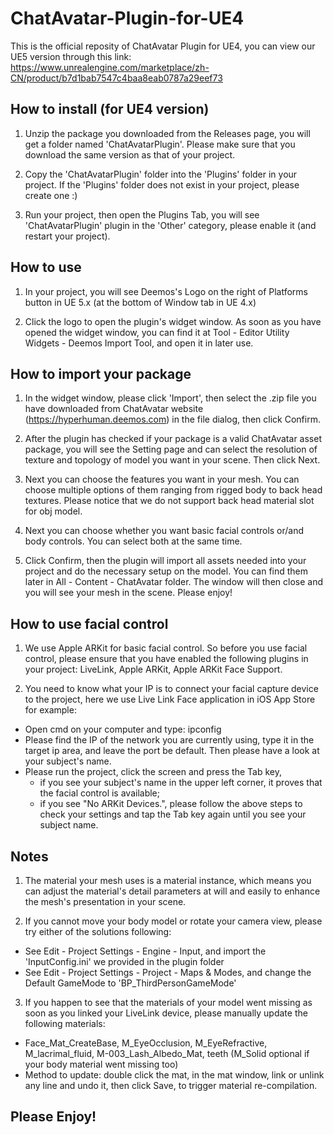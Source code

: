 # ChatAvatar-Plugin-for-UE4
This is the official reposity of ChatAvatar Plugin for UE4, you can view our UE5 version through this link: https://www.unrealengine.com/marketplace/zh-CN/product/b7d1bab7547c4baa8eab0787a29eef73

## How to install (for UE4 version)

1. Unzip the package you downloaded from the Releases page, you will get a folder named 'ChatAvatarPlugin'. Please make sure that you download the same version as that of your project.

2. Copy the 'ChatAvatarPlugin' folder into the 'Plugins' folder in your project. If the 'Plugins' folder does not exist in your project, please create one :)

3. Run your project, then open the Plugins Tab, you will see 'ChatAvatarPlugin' plugin in the 'Other' category, please enable it (and restart your project).

## How to use

1. In your project, you will see Deemos's Logo on the right of Platforms button in UE 5.x (at the bottom of Window tab in UE 4.x)

2. Click the logo to open the plugin's widget window. As soon as you have opened the widget window, you can find it at Tool - Editor Utility Widgets - Deemos Import Tool, and open it in later use.

## How to import your package

1. In the widget window, please click 'Import', then select the .zip file you have downloaded from ChatAvatar website (https://hyperhuman.deemos.com) in the file dialog, then click Confirm.

2. After the plugin has checked if your package is a valid ChatAvatar asset package, you will see the Setting page and can select the resolution of texture and topology of model you want in your scene. Then click Next.

3. Next you can choose the features you want in your mesh. You can choose multiple options of them ranging from rigged body to back head textures. Please notice that we do not support back head material slot for obj model. 

4. Next you can choose whether you want basic facial controls or/and body controls. You can select both at the same time.

5. Click Confirm, then the plugin will import all assets needed into your project and do the necessary setup on the model. You can find them later in All - Content - ChatAvatar folder. The window will then close and you will see your mesh in the scene. Please enjoy!

## How to use facial control

1. We use Apple ARKit for basic facial control. So before you use facial control, please ensure that you have enabled the following plugins in your project: LiveLink, Apple ARKit, Apple ARKit Face Support.

2. You need to know what your IP is to connect your facial capture device to the project, here we use Live Link Face application in iOS App Store for example: 
* Open cmd on your computer and type: ipconfig
* Please find the IP of the network you are currently using, type it in the target ip area, and leave the port be default. Then please have a look at your subject's name.
* Please run the project, click the screen and press the Tab key, 
    * if you see your subject's name in the upper left corner, it proves that the facial control is available; 
    * if you see "No ARKit Devices.", please follow the above steps to check your settings and tap the Tab key again until you see your subject name.

## Notes

1. The material your mesh uses is a material instance, which means you can adjust the material's detail parameters at will and easily to enhance the mesh's presentation in your scene.

2. If you cannot move your body model or rotate your camera view, please try either of the solutions following:
* See Edit - Project Settings - Engine - Input, and import the 'InputConfig.ini' we provided in the plugin folder
* See Edit - Project Settings - Project - Maps & Modes, and change the Default GameMode to 'BP_ThirdPersonGameMode'

3. If you happen to see that the materials of your model went missing as soon as you linked your LiveLink device, please manually update the following materials: 
* Face_Mat_CreateBase, M_EyeOcclusion, M_EyeRefractive, M_lacrimal_fluid, M-003_Lash_Albedo_Mat, teeth (M_Solid optional if your body material went missing too)
* Method to update: double click the mat, in the mat window, link or unlink any line and undo it, then click Save, to trigger material re-compilation.

## Please Enjoy!

